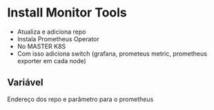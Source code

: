 Install Monitor Tools
=========

- Atualiza e adiciona repo
- Instala Prometheus Operator
- No MASTER K8S
- Com isso adiciona switch (grafana, prometeus metric, prometheus exporter  em cada node)

Variável
--------------

Endereço dos repo e parâmetro para o prometheus


